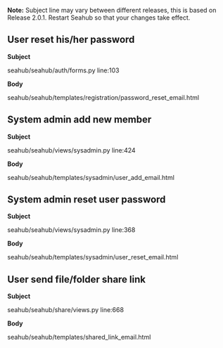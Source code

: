 **Note:** Subject line may vary between different releases, this is based on Release 2.0.1. Restart Seahub so that your changes take effect.

## User reset his/her password ##

**Subject**

seahub/seahub/auth/forms.py line:103

**Body**

seahub/seahub/templates/registration/password_reset_email.html

## System admin add new member ##

**Subject**

seahub/seahub/views/sysadmin.py line:424

**Body**

seahub/seahub/templates/sysadmin/user_add_email.html

## System admin reset user password ##

**Subject**

seahub/seahub/views/sysadmin.py line:368

**Body**

seahub/seahub/templates/sysadmin/user_reset_email.html

## User send file/folder share link ##

**Subject**

seahub/seahub/share/views.py line:668

**Body**

seahub/seahub/templates/shared_link_email.html

